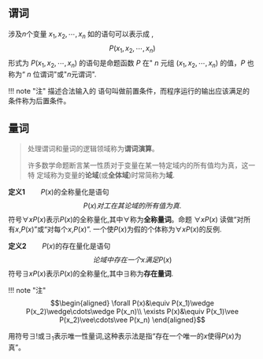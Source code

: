 ## 谓词

涉及$n$个变量 $x_1,x_2,\cdots,x_n$ 如的语句可以表示成 ,
$$
P(x_1,x_2,\cdots,x_n)
$$
形式为 $P(x_1,x_2,\cdots,x_n)$ 的语句是命题函数 $P$ 在" $n$ 元组 $(x_1,x_2,\cdots,x_n)$ 的值，$P$ 也称为“ $n$ 位谓词"或"$n$元谓词".

!!! note "注"
	描述合法输入的 语句叫做前置条件，而程序运行的输出应该满足的条件称为后置条件。

## 量词

>处理谓词和量词的逻辑领域称为**谓词演算**。
>
>许多数学命题断言某一性质对于变量在某一特定域内的所有值均为真，这一特 定域称为变量的**论域**(或**全体域**)时常简称为**域**.

**定义1**$\qquad$$P(x)$的全称量化是语句
$$
P(x)对工在其论域的所有值为真.
$$
符号$\forall xP(x)$表示$P(x)$的全称量化,其中$\forall$称为**全称量词**。命题 $\forall xP(x)$ 读做“对所有$x$,$P(x)$”或“对每个$x$,$P(x)$”.
一个使$P(x)$为假的个体称为$\forall xP(x)$的反例.

**定义2**$\qquad$$P(x)$的存在量化是语句
$$
论域中存在一个x满足P(x)
$$
符号$\exists xP(x)$表示$P(x)$的全称量化,其中$\exists$称为**存在量词**.

!!! note "注"
	$$\begin{aligned}
	\forall P(x)&\equiv P(x_1)\wedge P(x_2)\wedge\cdots\wedge P(x_n)\\
	\exists P(x)&\equiv P(x_1)\vee P(x_2)\vee\cdots\vee P(x_n)
	\end{aligned}$$


用符号$\exists!$或$\exists_1$表示唯一性量词,这种表示法是指“存在一个唯一的$x$使得$P(x)$为真”。
